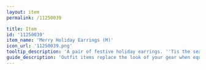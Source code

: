 ```yaml
---
layout: item
permalink: /11250039

title: Item
id: '11250039'
item_name: 'Merry Holiday Earrings (M)'
icon_url: '11250039.png'
tooltip_description: 'A pair of festive holiday earrings. ''Tis the season!'
guide_description: 'Outfit items replace the look of your gear when equipped.'
---
```

